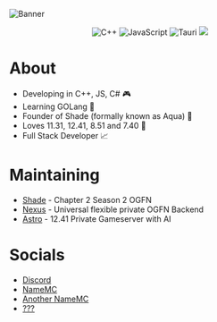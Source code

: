 ![Banner](http://backend-services.glocks.xyz:2095/launcher-assets/ch2.png)

<p align="center">
  <img alt="C++" src="https://img.shields.io/badge/C%2B%2B-darkblue?style=for-the-badge&logo=c%2B%2B">
  <img alt="JavaScript" src="https://img.shields.io/badge/javascript-yellow?style=for-the-badge&logo=javascript">
  <img alt="Tauri" src="https://img.shields.io/badge/Tauri-%2396f1ff?style=for-the-badge&logo=tauri">
  <img src="https://komarev.com/ghpvc/?username=xy8q&style=for-the-badge">
</p>


# About
- Developing in C++, JS, C# 🎮
- Learning GOLang 🙂 
- Founder of Shade (formally known as Aqua) 👑
- Loves 11.31, 12.41, 8.51 and 7.40 💾
- Full Stack Developer 📈

# Maintaining

- [Shade](https://discord.gg/shadeogfn) - Chapter 2 Season 2 OGFN
- [Nexus](https://github.com/xy8q/nexus) - Universal flexible private OGFN Backend
- [Astro](https://github.com/xy8q/Astro) - 12.41 Private Gameserver with AI
   
# Socials 

- [Discord](https://discord.com/users/1336037656601038861)
- [NameMC](https://pl.namemc.com/profile/pausesafezone.1)
- [Another NameMC](https://pl.namemc.com/profile/astolfoparty.1)
- [???](https://fakecrime.bio/xy8q)
